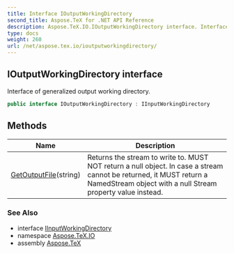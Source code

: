 ```yaml
---
title: Interface IOutputWorkingDirectory
second_title: Aspose.TeX for .NET API Reference
description: Aspose.TeX.IO.IOutputWorkingDirectory interface. Interface of generalized output working directory
type: docs
weight: 260
url: /net/aspose.tex.io/ioutputworkingdirectory/
---
```

## IOutputWorkingDirectory interface

Interface of generalized output working directory.

```csharp
public interface IOutputWorkingDirectory : IInputWorkingDirectory
```

## Methods

| Name | Description |
| --- | --- |
| [GetOutputFile](../../aspose.tex.io/ioutputworkingdirectory/getoutputfile/)(string) | Returns the stream to write to. MUST NOT return a null object. In case a stream cannot be returned, it MUST return a NamedStream object with a null Stream property value instead. |

### See Also

* interface [IInputWorkingDirectory](../iinputworkingdirectory/)
* namespace [Aspose.TeX.IO](../../aspose.tex.io/)
* assembly [Aspose.TeX](../../)


